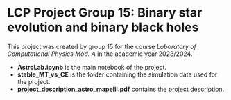 # LCP Project Group 15: Binary star evolution and binary black holes 

This project was created by group 15 for the course *Laboratory of Computational Physics Mod. A* in the academic year 2023/2024.  

- **AstroLab.ipynb** is the main notebook of the project.
- **stable_MT_vs_CE** is the folder containing the simulation data used for the project.
- **project_description_astro_mapelli.pdf** contains the project description.
